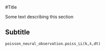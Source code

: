 #Title

Some text describing this section
 
## Subtitle
 
```@docs
poisson_neural_observation.poiss_LL(k,λ,dt)
```
